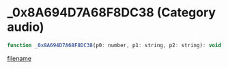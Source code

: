 # _0x8A694D7A68F8DC38 (Category audio)

```js
function _0x8A694D7A68F8DC38(p0: number, p1: string, p2: string): void
```

[filename](_0x8A694D7A68F8DC38_m.md ':include')